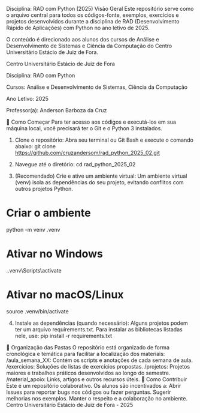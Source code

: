 Disciplina: RAD com Python (2025)
Visão Geral
Este repositório serve como o arquivo central para todos os códigos-fonte, exemplos, exercícios e projetos desenvolvidos durante a disciplina de RAD (Desenvolvimento Rápido de Aplicações) com Python no ano letivo de 2025.

O conteúdo é direcionado aos alunos dos cursos de Análise e Desenvolvimento de Sistemas e Ciência da Computação do Centro Universitário Estácio de Juiz de Fora.

Centro Universitário Estácio de Juiz de Fora

Disciplina: RAD com Python

Cursos: Análise e Desenvolvimento de Sistemas, Ciência da Computação

Ano Letivo: 2025

Professor(a): Anderson Barboza da Cruz


🚀 Como Começar
Para ter acesso aos códigos e executá-los em sua máquina local, você precisará ter o Git e o Python 3 instalados.
1. Clone o repositório:
Abra seu terminal ou Git Bash e execute o comando abaixo:
git clone https://github.com/cruzandersom/rad_python_2025_02.git


2. Navegue até o diretório:
cd rad_python_2025_02


3. (Recomendado) Crie e ative um ambiente virtual:
Um ambiente virtual (venv) isola as dependências do seu projeto, evitando conflitos com outros projetos Python.
# Criar o ambiente
python -m venv .venv

# Ativar no Windows
.\.venv\Scripts\activate

# Ativar no macOS/Linux
source .venv/bin/activate


4. Instale as dependências (quando necessário):
Alguns projetos podem ter um arquivo requirements.txt. Para instalar as bibliotecas listadas nele, use:
pip install -r requirements.txt


📂 Organização das Pastas
O repositório está organizado de forma cronológica e temática para facilitar a localização dos materiais:
/aula_semana_XX: Contém os scripts e anotações de cada semana de aula.
/exercicios: Soluções de listas de exercícios propostas.
/projetos: Projetos maiores e trabalhos práticos desenvolvidos ao longo do semestre.
/material_apoio: Links, artigos e outros recursos úteis.
🤝 Como Contribuir
Este é um repositório colaborativo. Os alunos são incentivados a:
Abrir Issues para reportar bugs nos códigos ou fazer perguntas.
Sugerir melhorias nos exemplos.
Manter o respeito e a colaboração no ambiente.
Centro Universitário Estácio de Juiz de Fora - 2025
